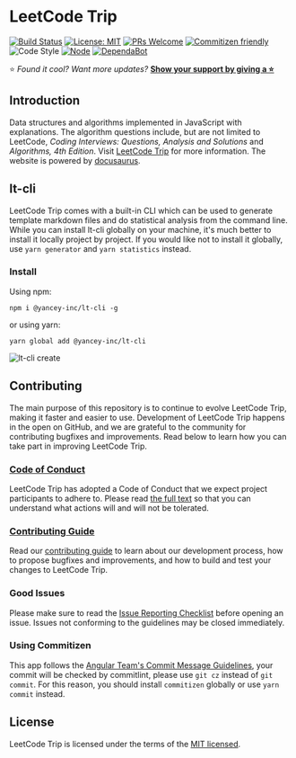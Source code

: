 # LeetCode Trip

[![Build Status](https://travis-ci.com/YanceyOfficial/leetcode-trip.svg?branch=master)](https://travis-ci.com/YanceyOfficial/leetcode-trip)
[![License: MIT](https://img.shields.io/badge/License-MIT-green.svg)](https://opensource.org/licenses/MIT)
[![PRs Welcome](https://img.shields.io/badge/PRs-welcome-green.svg)](https://github.com/YanceyOfficial/leetcode-trip/pulls)
[![Commitizen friendly](https://img.shields.io/badge/commitizen-friendly-brightgreen.svg)](http://commitizen.github.io/cz-cli/)
![Code Style](https://camo.githubusercontent.com/c83b8df34339bd302b7fd3fbb631f99ba25f87f8/68747470733a2f2f696d672e736869656c64732e696f2f62616467652f636f64655f7374796c652d70726574746965722d6666363962342e737667)
[![Node](https://img.shields.io/badge/node-%3E%3D12.20.2-orange.svg)](https://nodejs.org/en/)
[![DependaBot](https://camo.githubusercontent.com/1fe7004c016a5ab641008b9579409c784eaa1725/68747470733a2f2f696d672e736869656c64732e696f2f62616467652f446570656e6461626f742d656e61626c65642d626c75652e737667)](https://dependabot.com/)

⭐️ _Found it cool? Want more updates?_ [**Show your support by giving a ⭐️**](https://github.com/YanceyOfficial/leetcode-trip/stargazers)

## Introduction

Data structures and algorithms implemented in JavaScript with explanations. The algorithm questions include, but are not limited to LeetCode, _Coding Interviews: Questions, Analysis and Solutions_ and _Algorithms, 4th Edition_. Visit [LeetCode Trip](https://algorithm.yanceyleo.com/) for more information. The website is powered by [docusaurus](https://docusaurus.io/).

## lt-cli

LeetCode Trip comes with a built-in CLI which can be used to generate template markdown files and do statistical analysis from the command line. While you can install lt-cli globally on your machine, it's much better to install it locally project by project. If you would like not to install it globally, use `yarn generator` and `yarn statistics` instead.

### Install

Using npm:

`npm i @yancey-inc/lt-cli -g`

or using yarn:

`yarn global add @yancey-inc/lt-cli`

![lt-cli create](https://static.yancey.app/Screen%20Recording%202021-03-28%20at%205.32.18%20PM.gif)

## Contributing

The main purpose of this repository is to continue to evolve LeetCode Trip, making it faster and easier to use. Development of LeetCode Trip happens in the open on GitHub, and we are grateful to the community for contributing bugfixes and improvements. Read below to learn how you can take part in improving LeetCode Trip.

### [Code of Conduct](./CODE_OF_CONDUCT.md)

LeetCode Trip has adopted a Code of Conduct that we expect project participants to adhere to. Please read [the full text](./CODE_OF_CONDUCT.md) so that you can understand what actions will and will not be tolerated.

### [Contributing Guide](./CONTRIBUTING.md)

Read our [contributing guide](./CONTRIBUTING.md) to learn about our development process, how to propose bugfixes and improvements, and how to build and test your changes to LeetCode Trip.

### Good Issues

Please make sure to read the [Issue Reporting Checklist](./.github/ISSUE_TEMPLATE/bug_report.md) before opening an issue. Issues not conforming to the guidelines may be closed immediately.

### Using Commitizen

This app follows the [Angular Team's Commit Message Guidelines](https://github.com/angular/angular/blob/master/CONTRIBUTING.md#commit), your commit will be checked by commitlint, please use `git cz` instead of `git commit`. For this reason, you should install `commitizen` globally or use `yarn commit` instead.

## License

LeetCode Trip is licensed under the terms of the [MIT licensed](https://opensource.org/licenses/MIT).
